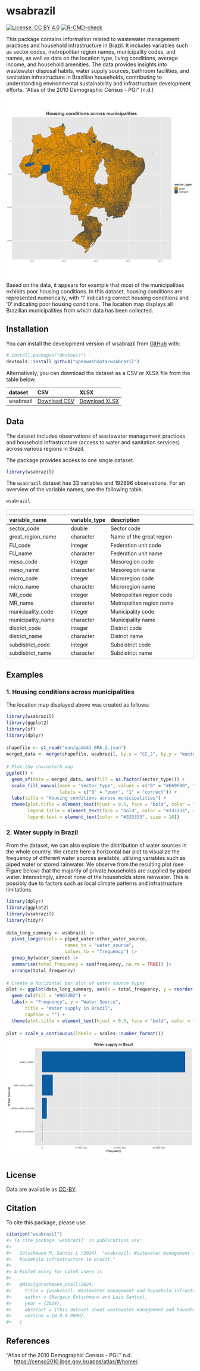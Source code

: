 
<!-- README.md is generated from README.Rmd. Please edit that file -->

# wsabrazil

<!-- badges: start -->

[![License: CC BY
4.0](https://img.shields.io/badge/License-CC_BY_4.0-darkorange.svg)](https://creativecommons.org/licenses/by/4.0/)
[![R-CMD-check](https://github.com/openwashdata/wsabrazil/actions/workflows/R-CMD-check.yaml/badge.svg)](https://github.com/openwashdata/wsabrazil/actions/workflows/R-CMD-check.yaml)
<!-- badges: end -->

This package contains information related to wastewater management
practices and household infrastructure in Brazil. It includes variables
such as sector codes, metropolitan region names, municipality codes, and
names, as well as data on the location type, living conditions, average
income, and household amenities. The data provides insights into
wastewater disposal habits, water supply sources, bathroom facilities,
and sanitation infrastructure in Brazilian households, contributing to
understanding environmental sustainability and infrastructure
development efforts. “Atlas of the 2010 Demographic Census - PGI” (n.d.)
![](man/figures/Rplot04.png) Based on the data, it appears for example
that most of the municipalities exhibits poor housing conditions. In
this dataset, housing conditions are represented numerically, with ‘1’
indicating correct housing conditions and ‘0’ indicating poor housing
conditions. The location map displays all Brazilian municipalities from
which data has been collected.

## Installation

You can install the development version of wsabrazil from
[GitHub](https://github.com/) with:

``` r
# install.packages("devtools")
devtools::install_github("openwashdata/wsabrazil")
```

Alternatively, you can download the dataset as a CSV or XLSX file from
the table below.

| dataset   | CSV                                                                                           | XLSX                                                                                            |
|:----------|:----------------------------------------------------------------------------------------------|:------------------------------------------------------------------------------------------------|
| wsabrazil | [Download CSV](https://github.com/openwashdata/wsabrazil/raw/main/inst/extdata/wsabrazil.csv) | [Download XLSX](https://github.com/openwashdata/wsabrazil/raw/main/inst/extdata/wsabrazil.xlsx) |

## Data

The dataset includes observations of wastewater management practices and
household infrastructure (access to water and sanitation services)
across various regions in Brazil.

The package provides access to one single dataset.

``` r
library(wsabrazil)
```

The `wsabrazil` dataset has 33 variables and 192896 observations. For an
overview of the variable names, see the following table.

``` r
wsabrazil
```

<div style="border: 1px solid #ddd; padding: 0px; overflow-y: scroll; height:400px; ">

<table class="table" style="margin-left: auto; margin-right: auto;">
<thead>
<tr>
<th style="text-align:left;position: sticky; top:0; background-color: #FFFFFF;">
variable_name
</th>
<th style="text-align:left;position: sticky; top:0; background-color: #FFFFFF;">
variable_type
</th>
<th style="text-align:left;position: sticky; top:0; background-color: #FFFFFF;">
description
</th>
</tr>
</thead>
<tbody>
<tr>
<td style="text-align:left;">
sector_code
</td>
<td style="text-align:left;">
double
</td>
<td style="text-align:left;">
Sector code
</td>
</tr>
<tr>
<td style="text-align:left;">
great_region_name
</td>
<td style="text-align:left;">
character
</td>
<td style="text-align:left;">
Name of the great region
</td>
</tr>
<tr>
<td style="text-align:left;">
FU_code
</td>
<td style="text-align:left;">
integer
</td>
<td style="text-align:left;">
Federation unit code
</td>
</tr>
<tr>
<td style="text-align:left;">
FU_name
</td>
<td style="text-align:left;">
character
</td>
<td style="text-align:left;">
Federation unit name
</td>
</tr>
<tr>
<td style="text-align:left;">
meso_code
</td>
<td style="text-align:left;">
integer
</td>
<td style="text-align:left;">
Mesoregion code
</td>
</tr>
<tr>
<td style="text-align:left;">
meso_name
</td>
<td style="text-align:left;">
character
</td>
<td style="text-align:left;">
Mesoregion name
</td>
</tr>
<tr>
<td style="text-align:left;">
micro_code
</td>
<td style="text-align:left;">
integer
</td>
<td style="text-align:left;">
Microregion code
</td>
</tr>
<tr>
<td style="text-align:left;">
micro_name
</td>
<td style="text-align:left;">
character
</td>
<td style="text-align:left;">
Microregion name
</td>
</tr>
<tr>
<td style="text-align:left;">
MR_code
</td>
<td style="text-align:left;">
integer
</td>
<td style="text-align:left;">
Metropolitan region code
</td>
</tr>
<tr>
<td style="text-align:left;">
MR_name
</td>
<td style="text-align:left;">
character
</td>
<td style="text-align:left;">
Metropolitan region name
</td>
</tr>
<tr>
<td style="text-align:left;">
municipality_code
</td>
<td style="text-align:left;">
integer
</td>
<td style="text-align:left;">
Municipality code
</td>
</tr>
<tr>
<td style="text-align:left;">
municipality_name
</td>
<td style="text-align:left;">
character
</td>
<td style="text-align:left;">
Municipality name
</td>
</tr>
<tr>
<td style="text-align:left;">
district_code
</td>
<td style="text-align:left;">
integer
</td>
<td style="text-align:left;">
District code
</td>
</tr>
<tr>
<td style="text-align:left;">
district_name
</td>
<td style="text-align:left;">
character
</td>
<td style="text-align:left;">
District name
</td>
</tr>
<tr>
<td style="text-align:left;">
subdistrict_code
</td>
<td style="text-align:left;">
integer
</td>
<td style="text-align:left;">
Subdistrict code
</td>
</tr>
<tr>
<td style="text-align:left;">
subdistrict_name
</td>
<td style="text-align:left;">
character
</td>
<td style="text-align:left;">
Subdistrict name
</td>
</tr>
<tr>
<td style="text-align:left;">
neighb_code
</td>
<td style="text-align:left;">
integer
</td>
<td style="text-align:left;">
Neighborhood code
</td>
</tr>
<tr>
<td style="text-align:left;">
neighb_name
</td>
<td style="text-align:left;">
character
</td>
<td style="text-align:left;">
Neighborhood name
</td>
</tr>
<tr>
<td style="text-align:left;">
sector_situation
</td>
<td style="text-align:left;">
character
</td>
<td style="text-align:left;">
Location type: urban or rural
</td>
</tr>
<tr>
<td style="text-align:left;">
sector_type
</td>
<td style="text-align:left;">
integer
</td>
<td style="text-align:left;">
Living conditions: 1 stands for correct housing conditions, 0 stands for
poor housing conditions
</td>
</tr>
<tr>
<td style="text-align:left;">
avg_income
</td>
<td style="text-align:left;">
integer
</td>
<td style="text-align:left;">
Average nominal monthly income of permanent private households
</td>
</tr>
<tr>
<td style="text-align:left;">
total_households
</td>
<td style="text-align:left;">
integer
</td>
<td style="text-align:left;">
Number of permanent private households
</td>
</tr>
<tr>
<td style="text-align:left;">
piped_water
</td>
<td style="text-align:left;">
integer
</td>
<td style="text-align:left;">
Number of permanent private households with water supply by piped
network
</td>
</tr>
<tr>
<td style="text-align:left;">
well_spring_water
</td>
<td style="text-align:left;">
integer
</td>
<td style="text-align:left;">
Number of permanent private households with water supply by property’s
well or spring
</td>
</tr>
<tr>
<td style="text-align:left;">
stored_rainwater
</td>
<td style="text-align:left;">
integer
</td>
<td style="text-align:left;">
Number of permanent private households with water supply by stored
rainwater
</td>
</tr>
<tr>
<td style="text-align:left;">
other_water_source
</td>
<td style="text-align:left;">
integer
</td>
<td style="text-align:left;">
Number of permanent private households with water supply by other source
</td>
</tr>
<tr>
<td style="text-align:left;">
private_bathroom
</td>
<td style="text-align:left;">
integer
</td>
<td style="text-align:left;">
Number of permanent private households with private bathroom or toilet
</td>
</tr>
<tr>
<td style="text-align:left;">
bathroom_sewerage
</td>
<td style="text-align:left;">
integer
</td>
<td style="text-align:left;">
Number of permanent private households with private bathroom or toilet &
sanitation via sewerage or drainage network
</td>
</tr>
<tr>
<td style="text-align:left;">
bathroom_septic_tank
</td>
<td style="text-align:left;">
integer
</td>
<td style="text-align:left;">
Number of permanent private households with private bathroom or toilet &
sanitation via septic tank
</td>
</tr>
<tr>
<td style="text-align:left;">
bathroom_cesspit
</td>
<td style="text-align:left;">
integer
</td>
<td style="text-align:left;">
Number of permanent private households with private bathroom or toilet &
sanitation via cesspit
</td>
</tr>
<tr>
<td style="text-align:left;">
bathroom_ditch
</td>
<td style="text-align:left;">
integer
</td>
<td style="text-align:left;">
Number of permanent private households with private bathroom or toilet &
wastewater discharged into ditch
</td>
</tr>
<tr>
<td style="text-align:left;">
bathroom_waterbodies
</td>
<td style="text-align:left;">
integer
</td>
<td style="text-align:left;">
Number of permanent private households with private bathroom or toilet &
wastewater discharged into water bodies (river, lake or sea)
</td>
</tr>
<tr>
<td style="text-align:left;">
bathroom_other
</td>
<td style="text-align:left;">
integer
</td>
<td style="text-align:left;">
Number of permanent private households with private bathroom or toilet &
wastewater discharged into other outlet
</td>
</tr>
</tbody>
</table>

</div>

## Examples

### 1. Housing conditions across municipalities

The location map displayed above was created as follows:

``` r
library(wsabrazil)
library(ggplot2)
library(sf)
library(dplyr)

shapefile <- st_read("man/gadm41_BRA_2.json")
merged_data <- merge(shapefile, wsabrazil, by.x = "CC_2", by.y = "municipality_code")

# Plot the choropleth map
ggplot() +
  geom_sf(data = merged_data, aes(fill = as.factor(sector_type))) +
  scale_fill_manual(name = "sector_type", values = c("0" = "#E69F00", "1" = "#0072B2"),
                    labels = c("0" = "poor", "1" = "correct")) +
  labs(title = "Housing conditions across municipalities") +
  theme(plot.title = element_text(hjust = 0.5, face = "bold", color = "#333333", size = 24),
        legend.title = element_text(face = "bold", color = "#333333", size = 16),
        legend.text = element_text(color = "#333333", size = 16))
```

### 2. Water supply in Brazil

From the dataset, we can also explore the distribution of water sources
in the whole country. We create here a horizontal bar plot to visualize
the frequency of different water sources available, utilizing variables
such as piped water or stored rainwater. We observe from the resulting
plot (see Figure below) that the majority of private households are
supplied by piped water. Interestingly, almost none of the households
store rainwater. This is possibly due to factors such as local climate
patterns and infrastructure limitations.

``` r
library(dplyr)
library(ggplot2)
library(wsabrazil)
library(tidyr)

data_long_summary <- wsabrazil |> 
  pivot_longer(cols = piped_water:other_water_source, 
                      names_to = "water_source", 
                      values_to = "frequency") |> 
  group_by(water_source) |> 
  summarise(total_frequency = sum(frequency, na.rm = TRUE)) |> 
  arrange(total_frequency)

# Create a horizontal bar plot of water source types
plot <- ggplot(data_long_summary, aes(x = total_frequency, y = reorder(water_source, total_frequency))) +
  geom_col(fill = "#0072B2") +
  labs(x = "Frequency", y = "Water Source", 
       title = "Water supply in Brazil", 
       caption = "") +
  theme(plot.title = element_text(hjust = 0.5, face = "bold", color = "#333333"))

plot + scale_x_continuous(labels = scales::number_format())
```

![](man/figures/Rplot01.png)

## License

Data are available as
[CC-BY](https://github.com/openwashdata/wsabrazil/LICENSE.md).

## Citation

To cite this package, please use:

``` r
citation("wsabrazil")
#> To cite package 'wsabrazil' in publications use:
#> 
#>   Götschmann M, Santos L (2024). "wsabrazil: Wastewater management and
#>   household infrastructure in Brazil."
#> 
#> A BibTeX entry for LaTeX users is
#> 
#>   @Misc{gotschmann_etall:2024,
#>     title = {wsabrazil: Wastewater management and household infrastructure in Brazil},
#>     author = {Margaux Götschmann and Lais Santos},
#>     year = {2024},
#>     abstract = {This dataset about wastewater management and household infrastructure from various Brazilian regions provides insights into wastewater disposal habits, water sources, bathroom facilities, and sanitation infrastructure.},
#>     version = {0.0.0.9000},
#>   }
```

## References

<div id="refs" class="references csl-bib-body hanging-indent">

<div id="ref-atlas" class="csl-entry">

“Atlas of the 2010 Demographic Census - PGI.” n.d.
https://censo2010.ibge.gov.br/apps/atlas/#/home/.

</div>

</div>
